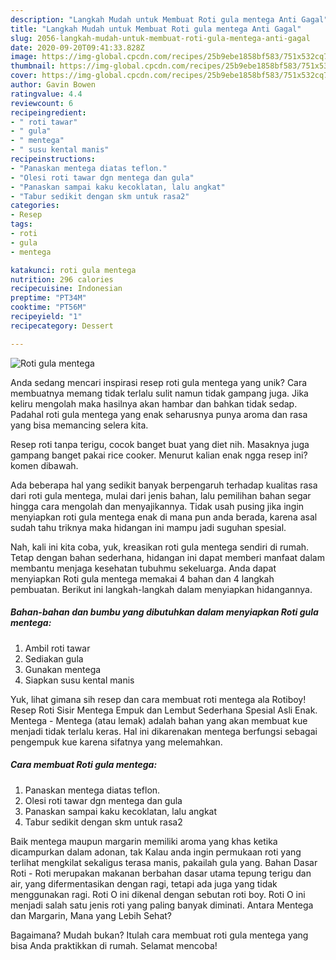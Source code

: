 ```yaml
---
description: "Langkah Mudah untuk Membuat Roti gula mentega Anti Gagal"
title: "Langkah Mudah untuk Membuat Roti gula mentega Anti Gagal"
slug: 2056-langkah-mudah-untuk-membuat-roti-gula-mentega-anti-gagal
date: 2020-09-20T09:41:33.828Z
image: https://img-global.cpcdn.com/recipes/25b9ebe1858bf583/751x532cq70/roti-gula-mentega-foto-resep-utama.jpg
thumbnail: https://img-global.cpcdn.com/recipes/25b9ebe1858bf583/751x532cq70/roti-gula-mentega-foto-resep-utama.jpg
cover: https://img-global.cpcdn.com/recipes/25b9ebe1858bf583/751x532cq70/roti-gula-mentega-foto-resep-utama.jpg
author: Gavin Bowen
ratingvalue: 4.4
reviewcount: 6
recipeingredient:
- " roti tawar"
- " gula"
- " mentega"
- " susu kental manis"
recipeinstructions:
- "Panaskan mentega diatas teflon."
- "Olesi roti tawar dgn mentega dan gula"
- "Panaskan sampai kaku kecoklatan, lalu angkat"
- "Tabur sedikit dengan skm untuk rasa2"
categories:
- Resep
tags:
- roti
- gula
- mentega

katakunci: roti gula mentega 
nutrition: 296 calories
recipecuisine: Indonesian
preptime: "PT34M"
cooktime: "PT56M"
recipeyield: "1"
recipecategory: Dessert

---
```



![Roti gula mentega](https://img-global.cpcdn.com/recipes/25b9ebe1858bf583/751x532cq70/roti-gula-mentega-foto-resep-utama.jpg)

Anda sedang mencari inspirasi resep roti gula mentega yang unik? Cara membuatnya memang tidak terlalu sulit namun tidak gampang juga. Jika keliru mengolah maka hasilnya akan hambar dan bahkan tidak sedap. Padahal roti gula mentega yang enak seharusnya punya aroma dan rasa yang bisa memancing selera kita.

Resep roti tanpa terigu, cocok banget buat yang diet nih. Masaknya juga gampang banget pakai rice cooker. Menurut kalian enak ngga resep ini? komen dibawah.

Ada beberapa hal yang sedikit banyak berpengaruh terhadap kualitas rasa dari roti gula mentega, mulai dari jenis bahan, lalu pemilihan bahan segar hingga cara mengolah dan menyajikannya. Tidak usah pusing jika ingin menyiapkan roti gula mentega enak di mana pun anda berada, karena asal sudah tahu triknya maka hidangan ini mampu jadi suguhan spesial.


Nah, kali ini kita coba, yuk, kreasikan roti gula mentega sendiri di rumah. Tetap dengan bahan sederhana, hidangan ini dapat memberi manfaat dalam membantu menjaga kesehatan tubuhmu sekeluarga. Anda dapat menyiapkan Roti gula mentega memakai 4 bahan dan 4 langkah pembuatan. Berikut ini langkah-langkah dalam menyiapkan hidangannya.

<!--inarticleads1-->

##### Bahan-bahan dan bumbu yang dibutuhkan dalam menyiapkan Roti gula mentega:

1. Ambil  roti tawar
1. Sediakan  gula
1. Gunakan  mentega
1. Siapkan  susu kental manis


Yuk, lihat gimana sih resep dan cara membuat roti mentega ala Rotiboy! Resep Roti Sisir Mentega Empuk dan Lembut Sederhana Spesial Asli Enak. Mentega - Mentega (atau lemak) adalah bahan yang akan membuat kue menjadi tidak terlalu keras. Hal ini dikarenakan mentega berfungsi sebagai pengempuk kue karena sifatnya yang melemahkan. 

<!--inarticleads2-->

##### Cara membuat Roti gula mentega:

1. Panaskan mentega diatas teflon.
1. Olesi roti tawar dgn mentega dan gula
1. Panaskan sampai kaku kecoklatan, lalu angkat
1. Tabur sedikit dengan skm untuk rasa2


Baik mentega maupun margarin memiliki aroma yang khas ketika dicampurkan dalam adonan, tak Kalau anda ingin permukaan roti yang terlihat mengkilat sekaligus terasa manis, pakailah gula yang. Bahan Dasar Roti - Roti merupakan makanan berbahan dasar utama tepung terigu dan air, yang difermentasikan dengan ragi, tetapi ada juga yang tidak menggunakan ragi. Roti O ini dikenal dengan sebutan roti boy. Roti O ini menjadi salah satu jenis roti yang paling banyak diminati. Antara Mentega dan Margarin, Mana yang Lebih Sehat? 

Bagaimana? Mudah bukan? Itulah cara membuat roti gula mentega yang bisa Anda praktikkan di rumah. Selamat mencoba!
